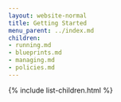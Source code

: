 ```yaml
---
layout: website-normal
title: Getting Started
menu_parent: ../index.md
children:
- running.md
- blueprints.md
- managing.md
- policies.md
---
```


{% include list-children.html %}
